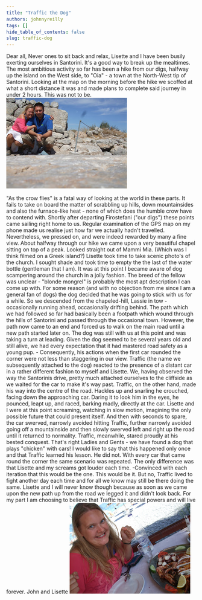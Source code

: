 ```yaml
---
title: "Traffic the Dog"
authors: johnnyreilly
tags: []
hide_table_of_contents: false
slug: traffic-dog
---
```

Dear all, Never ones to sit back and relax, Lisette and I have been busily exerting ourselves in Santorini. It's a good way to break up the mealtimes. The most ambitious activity so far has been a hike from our digs, halfway up the island on the West side, to "Oia" - a town at the North-West tip of Santorini. Looking at the map on the morning before the hike we scoffed at what a short distance it was and made plans to complete said journey in under 2 hours. This was not to be. ![](DSCF4772.JPG)

 "As the crow flies" is a fatal way of looking at the world in these parts. It fails to take on board the matter of scrabbling up hills, down mountainsides and also the furnace-like heat - none of which does the humble crow have to contend with. Shortly after departing Firostefani ("our digs") these points came sailing right home to us. Regular examination of the GPS map on my phone made us realise just how far we actually hadn't travelled. Nevertheless, we pressed on, and were indeed rewarded by many a fine view. About halfway through our hike we came upon a very beautiful chapel sitting on top of a peak. Looked straight out of Mammi Mia. (Which was I think filmed on a Greek island?) Lisette took time to take scenic photo's of the church. I sought shade and took time to empty the the last of the water bottle (gentleman that I am). It was at this point I became aware of dog scampering around the church in a jolly fashion. The breed of the fellow was unclear - "blonde mongrel" is probably the most apt description I can come up with. For some reason (and with no objection from me since I am a general fan of dogs) the dog decided that he was going to stick with us for a while. So we descended from the chapeled-hill, Lassie in tow - occasionally running ahead, occasionally drifting behind. The path which we had followed so far had basically been a footpath which wound through the hills of Santorini and passed through the occasional town. However, the path now came to an end and forced us to walk on the main road until a new path started later on. The dog was still with us at this point and was taking a turn at leading. Given the dog seemed to be several years old and still alive, we had every expectation that it had mastered road safety as a young pup. - Consequently, his actions when the first car rounded the corner were not less than staggering in our view. Traffic (the name we subsequently attached to the dog) reacted to the presence of a distant car in a rather different fashion to myself and Lisette. We, having observed the way the Santorinis drive, pretty much attached ourselves to the cliffside as we waited for the car to make it's way past. Traffic, on the other hand, made his way into the centre of the road. Hackles up and snarling he crouched, facing down the approaching car. Daring it to look him in the eyes, he pounced, leapt up, and raced, barking madly, directly at the car. Lisette and I were at this point screaming, watching in slow motion, imagining the only possible future that could present itself. And then with seconds to spare, the car swerved, narrowly avoided hitting Traffic, further narrowly avoided going off a mountainside and then slowly swerved left and right up the road until it returned to normality. Traffic, meanwhile, stared proudly at his bested conquest. That's right Ladies and Gents - we have found a dog that plays "chicken" with cars! I would like to say that this happened only once and that Traffic learned his lesson. He did not. With every car that came round the corner the same scenario was repeated. The only difference was that Lisette and my screams got louder each time. -Convinced with each iteration that this would be the one. This would be it. But no, Traffic lived to fight another day each time and for all we know may still be there doing the same. Lisette and I will never know though because as soon as we came upon the new path up from the road we legged it and didn't look back. For my part I am choosing to believe that Traffic has special powers and will live forever. John and Lisette ![](DSCF4777.JPG)


